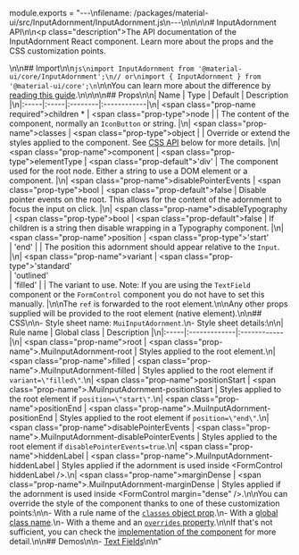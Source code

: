 module.exports = "---\nfilename: /packages/material-ui/src/InputAdornment/InputAdornment.js\n---\n\n<!--- This documentation is automatically generated, do not try to edit it. -->\n\n# InputAdornment API\n\n<p class=\"description\">The API documentation of the InputAdornment React component. Learn more about the props and the CSS customization points.</p>\n\n## Import\n\n```js\nimport InputAdornment from '@material-ui/core/InputAdornment';\n// or\nimport { InputAdornment } from '@material-ui/core';\n```\n\nYou can learn more about the difference by [reading this guide](/guides/minimizing-bundle-size/).\n\n\n\n## Props\n\n| Name | Type | Default | Description |\n|:-----|:-----|:--------|:------------|\n| <span class=\"prop-name required\">children&nbsp;*</span> | <span class=\"prop-type\">node</span> |  | The content of the component, normally an `IconButton` or string. |\n| <span class=\"prop-name\">classes</span> | <span class=\"prop-type\">object</span> |  | Override or extend the styles applied to the component. See [CSS API](#css) below for more details. |\n| <span class=\"prop-name\">component</span> | <span class=\"prop-type\">elementType</span> | <span class=\"prop-default\">'div'</span> | The component used for the root node. Either a string to use a DOM element or a component. |\n| <span class=\"prop-name\">disablePointerEvents</span> | <span class=\"prop-type\">bool</span> | <span class=\"prop-default\">false</span> | Disable pointer events on the root. This allows for the content of the adornment to focus the input on click. |\n| <span class=\"prop-name\">disableTypography</span> | <span class=\"prop-type\">bool</span> | <span class=\"prop-default\">false</span> | If children is a string then disable wrapping in a Typography component. |\n| <span class=\"prop-name\">position</span> | <span class=\"prop-type\">'start'<br>&#124;&nbsp;'end'</span> |  | The position this adornment should appear relative to the `Input`. |\n| <span class=\"prop-name\">variant</span> | <span class=\"prop-type\">'standard'<br>&#124;&nbsp;'outlined'<br>&#124;&nbsp;'filled'</span> |  | The variant to use. Note: If you are using the `TextField` component or the `FormControl` component you do not have to set this manually. |\n\nThe `ref` is forwarded to the root element.\n\nAny other props supplied will be provided to the root element (native element).\n\n## CSS\n\n- Style sheet name: `MuiInputAdornment`.\n- Style sheet details:\n\n| Rule name | Global class | Description |\n|:-----|:-------------|:------------|\n| <span class=\"prop-name\">root</span> | <span class=\"prop-name\">.MuiInputAdornment-root</span> | Styles applied to the root element.\n| <span class=\"prop-name\">filled</span> | <span class=\"prop-name\">.MuiInputAdornment-filled</span> | Styles applied to the root element if `variant=\"filled\"`.\n| <span class=\"prop-name\">positionStart</span> | <span class=\"prop-name\">.MuiInputAdornment-positionStart</span> | Styles applied to the root element if `position=\"start\"`.\n| <span class=\"prop-name\">positionEnd</span> | <span class=\"prop-name\">.MuiInputAdornment-positionEnd</span> | Styles applied to the root element if `position=\"end\"`.\n| <span class=\"prop-name\">disablePointerEvents</span> | <span class=\"prop-name\">.MuiInputAdornment-disablePointerEvents</span> | Styles applied to the root element if `disablePointerEvents=true`.\n| <span class=\"prop-name\">hiddenLabel</span> | <span class=\"prop-name\">.MuiInputAdornment-hiddenLabel</span> | Styles applied if the adornment is used inside &lt;FormControl hiddenLabel />.\n| <span class=\"prop-name\">marginDense</span> | <span class=\"prop-name\">.MuiInputAdornment-marginDense</span> | Styles applied if the adornment is used inside &lt;FormControl margin=\"dense\" />.\n\nYou can override the style of the component thanks to one of these customization points:\n\n- With a rule name of the [`classes` object prop](/customization/components/#overriding-styles-with-classes).\n- With a [global class name](/customization/components/#overriding-styles-with-global-class-names).\n- With a theme and an [`overrides` property](/customization/globals/#css).\n\nIf that's not sufficient, you can check the [implementation of the component](https://github.com/Foso/material-ui/blob/master/packages/material-ui/src/InputAdornment/InputAdornment.js) for more detail.\n\n## Demos\n\n- [Text Fields](/components/text-fields/)\n\n"